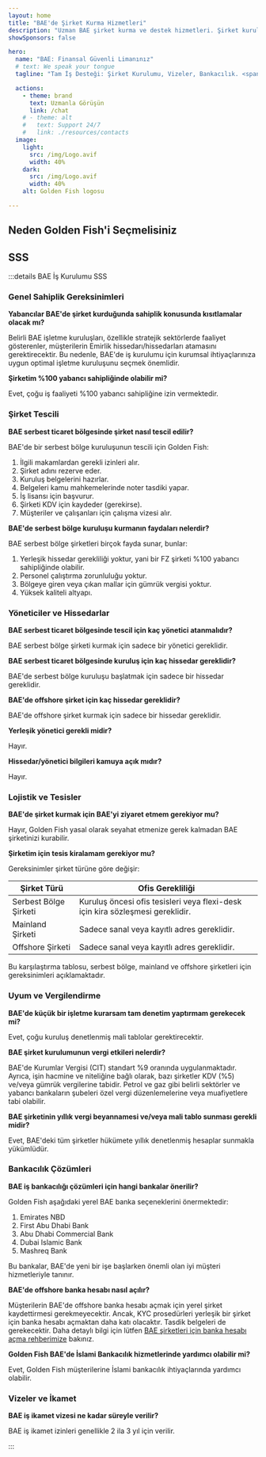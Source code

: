 ```yaml
---
layout: home
title: "BAE'de Şirket Kurma Hizmetleri"
description: "Uzman BAE şirket kurma ve destek hizmetleri. Şirket kurulumu, bankacılık, vergi, hukuk ve vize çözümleri. Sadece onay sonrası ödeme."
showSponsors: false

hero:
  name: "BAE: Finansal Güvenli Limanınız"
  # text: We speak your tongue
  tagline: "Tam İş Desteği: Şirket Kurulumu, Vizeler, Bankacılık. <span class='hl'>Başarı yoksa ücret yok</span>."

  actions:
    - theme: brand
      text: Uzmanla Görüşün
      link: /chat
    # - theme: alt
    #   text: Support 24/7
    #   link: ./resources/contacts
  image:
    light:
      src: /img/Logo.avif
      width: 40%
    dark:
      src: /img/Logo.avif
      width: 40%
    alt: Golden Fish logosu

---
```


<FeatureCards :features="[
  {
    title: 'Şirket Kurulum Rehberi',
    details: '**Free zone, offshore, mainland, branch** şirketleri kurma rehberi.',
    items: [
      'Free Zone ve Mainland\'de %100 Yabancı Mülkiyet mümkün',
      'Düşük Vergi Oranları - sadece %9 kurumlar vergisi',
      'Döviz Kontrolü Yok - kolay sermaye transferi'
    ],
    linkText: 'Daha fazla bilgi',
    link: '/uae-business/offer/company-registration/',
    icon: {
      light: '/img/iStock-2051326997.avif',
      dark: '/img/iStock-1448478309.jpg',
      alt: 'Şirket Kurulum Rehberi'
    }
  },
  {
    title: 'Banka Hesabı Açma',
    details: 'BAE\'nin güvenilir bankalarında kolayca ticari veya kişisel banka hesabı açın.',
    items: [
      'Devlet onayları için kapsamlı PRO hizmetleri',
      'Eksiksiz bankacılık paketi kurulumu',
      '**%96 başarı oranı**',
    ],
    linkText: 'Daha fazla bilgi',
    link: '/uae-business/offer/banking/',
    icon: {
      light: '/img/iStock-2153786564.avif',
      dark: '/img/iStock-2166793628.avif',
      alt: 'Bankacılık Hizmetleri'
    }
  },
  {
    title: 'Golden Visa ve İkamet',
    details: 'Sorunsuz bir başvuru süreciyle uzun süreli ikamet için **Golden Visa** alın.',
    items: [
      '**Her 6 ayda bir BAE\'ye girme zorunluluğu yok**',
      'Gerekli şartların sağlanması durumunda 10 yıl geçerlilik ve yenileme seçeneği',
      '%92 başarı oranı',
    ],
    linkText: 'Daha fazla bilgi',
    link: '/uae-business/offer/golden-visa/',
    icon: {
      light: '/img/iStock-1312241253.avif',
      dark: '/img/ILONMASKID.webp',
      alt: 'Vize Hizmetleri'
    }
  },
]" />

<FeatureCards :features="[
  {
    title: 'Uyum Hizmetleri',
    details: 'Uzmanlarımız, ESR raporları ve UBO bildirimleri dahil karmaşık BAE düzenleyici gereklilikleri konusunda size rehberlik eder.',
    items: [],
    linkText: 'Daha fazla bilgi',
    link: '/uae-business/company-registration/Protect-Your-Business',
    icon: {
      light: '/img/iStock-1299393716.avif',
      dark: '/img/iStock-2149731304.avif',
      alt: 'Uyum Hizmetleri'
    }
  },
  {
    title: 'Kurumlar Vergisi ve KDV',
    details: 'Federal Vergi Kurumu (FTA) ile Kurumlar Vergisi ve KDV yükümlülüklerine uyum konusunda uzman danışmanlık.',
    items: [],
    linkText: 'Daha fazla bilgi',
    link: '/uae-business/company-registration/accounting-legal',
    icon: {
      light: '/img/iStock-1018285934.avif',
      dark: '/img/iStock-584576538.avif',
      alt: 'Vergi Hizmetleri'
    }
  },
  {
    title: 'Hukuki Hizmetler',
    details: 'Hukuk ekibimiz, birleşme ve satın almalar, kurumsal yeniden yapılandırma, finansman ve uyuşmazlık çözümü konularında BAE yasaları hakkında danışmanlık verir.',
    items: [],
    linkText: 'Daha fazla bilgi',
    link: '/uae-business/company-registration/Protect-Your-Business',
    icon: {
      light: '/img/iStock-650045508.avif',
      dark: '/img/iStock-1498627598.avif',
      alt: 'Hukuki Hizmetler'
    }
  },
  {
    title: 'Muhasebe ve Bordro',
    details: 'Muhasebecilerimiz, işe alım maliyetlerinden tasarruf sağlayarak muhasebe, mutabakat, bordro ve denetim desteği sağlar.',
    items: [],
    linkText: 'Daha fazla bilgi',
    link: '/resources/contacts',
    icon: {
      light: '/img/iStock-1022793868.avif',
      dark: '/img/iStock-1320130292.jpg',
      alt: 'Muhasebe Hizmetleri'
    }
  },
]" />

## Neden Golden Fish'i Seçmelisiniz

<BenefitsList :features="[
  {
    icon: '🏢',
    title: 'Yerel BAE Uzmanlığı',
    text: 'Dubai\'deki uzman ekibimiz sürecin her adımında profesyonel rehberlik sağlar.'
  },
  {
    icon: '📊',
    title: 'Kanıtlanmış Başarı Oranı',
    text: 'Premium hizmetlerimiz aracılığıyla verilen yüzlerce vize, banka hesabı ve şirket tescilinde %90\'ın üzerinde onay oranı.'
  },
  {
    icon: '💸',
    title: '**Başarıya Dayalı Ücretler**',
    text: '[Sadece onaydan sonra ödeme yapın](/uae-business/benefits/success-based-fees). Gizli maliyetler olmadan tam şeffaflık.'
  },
]" />

## SSS

:::details BAE İş Kurulumu SSS

### Genel Sahiplik Gereksinimleri

**Yabancılar BAE'de şirket kurduğunda sahiplik konusunda kısıtlamalar olacak mı?**

Belirli BAE işletme kuruluşları, özellikle stratejik sektörlerde faaliyet gösterenler, müşterilerin Emirlik hissedarı/hissedarları atamasını gerektirecektir. Bu nedenle, BAE'de iş kurulumu için kurumsal ihtiyaçlarınıza uygun optimal işletme kuruluşunu seçmek önemlidir.

**Şirketim %100 yabancı sahipliğinde olabilir mi?**

Evet, çoğu iş faaliyeti %100 yabancı sahipliğine izin vermektedir.

### Şirket Tescili

**BAE serbest ticaret bölgesinde şirket nasıl tescil edilir?**

BAE'de bir serbest bölge kuruluşunun tescili için Golden Fish:

1. İlgili makamlardan gerekli izinleri alır.
2. Şirket adını rezerve eder.
3. Kuruluş belgelerini hazırlar.
4. Belgeleri kamu mahkemelerinde noter tasdiki yapar.
5. İş lisansı için başvurur.
6. Şirketi KDV için kaydeder (gerekirse).
7. Müşteriler ve çalışanları için çalışma vizesi alır.

**BAE'de serbest bölge kuruluşu kurmanın faydaları nelerdir?**

BAE serbest bölge şirketleri birçok fayda sunar, bunlar:

1. Yerleşik hissedar gerekliliği yoktur, yani bir FZ şirketi %100 yabancı sahipliğinde olabilir.
2. Personel çalıştırma zorunluluğu yoktur.
3. Bölgeye giren veya çıkan mallar için gümrük vergisi yoktur.
4. Yüksek kaliteli altyapı.

### Yöneticiler ve Hissedarlar

**BAE serbest ticaret bölgesinde tescil için kaç yönetici atanmalıdır?**

BAE serbest bölge şirketi kurmak için sadece bir yönetici gereklidir.

**BAE serbest ticaret bölgesinde kuruluş için kaç hissedar gereklidir?**

BAE'de serbest bölge kuruluşu başlatmak için sadece bir hissedar gereklidir.

**BAE'de offshore şirket için kaç hissedar gereklidir?**

BAE'de offshore şirket kurmak için sadece bir hissedar gereklidir.

**Yerleşik yönetici gerekli midir?**

Hayır.

**Hissedar/yönetici bilgileri kamuya açık mıdır?**

Hayır.

### Lojistik ve Tesisler

**BAE'de şirket kurmak için BAE'yi ziyaret etmem gerekiyor mu?**

Hayır, Golden Fish yasal olarak seyahat etmenize gerek kalmadan BAE şirketinizi kurabilir.

**Şirketim için tesis kiralamam gerekiyor mu?**

Gereksinimler şirket türüne göre değişir:

| Şirket Türü      | Ofis Gerekliliği                                                                     |
| ----------------- | ------------------------------------------------------------------------------------ |
| Serbest Bölge Şirketi | Kuruluş öncesi ofis tesisleri veya flexi-desk için kira sözleşmesi gereklidir. |
| Mainland Şirketi  | Sadece sanal veya kayıtlı adres gereklidir.                                         |
| Offshore Şirketi  | Sadece sanal veya kayıtlı adres gereklidir.                                         |

Bu karşılaştırma tablosu, serbest bölge, mainland ve offshore şirketleri için gereksinimleri açıklamaktadır.

### Uyum ve Vergilendirme

**BAE'de küçük bir işletme kurarsam tam denetim yaptırmam gerekecek mi?**

Evet, çoğu kuruluş denetlenmiş mali tablolar gerektirecektir.

**BAE şirket kurulumunun vergi etkileri nelerdir?**

BAE'de Kurumlar Vergisi (CIT) standart %9 oranında uygulanmaktadır. Ayrıca, işin hacmine ve niteliğine bağlı olarak, bazı şirketler KDV (%5) ve/veya gümrük vergilerine tabidir. Petrol ve gaz gibi belirli sektörler ve yabancı bankaların şubeleri özel vergi düzenlemelerine veya muafiyetlere tabi olabilir.

**BAE şirketinin yıllık vergi beyannamesi ve/veya mali tablo sunması gerekli midir?**

Evet, BAE'deki tüm şirketler hükümete yıllık denetlenmiş hesaplar sunmakla yükümlüdür.

### Bankacılık Çözümleri

**BAE iş bankacılığı çözümleri için hangi bankalar önerilir?**

Golden Fish aşağıdaki yerel BAE banka seçeneklerini önermektedir:

1. Emirates NBD
2. First Abu Dhabi Bank
3. Abu Dhabi Commercial Bank
4. Dubai Islamic Bank
5. Mashreq Bank

Bu bankalar, BAE'de yeni bir işe başlarken önemli olan iyi müşteri hizmetleriyle tanınır.

**BAE'de offshore banka hesabı nasıl açılır?**

Müşterilerin BAE'de offshore banka hesabı açmak için yerel şirket kaydettirmesi gerekmeyecektir. Ancak, KYC prosedürleri yerleşik bir şirket için banka hesabı açmaktan daha katı olacaktır. Tasdik belgeleri de gerekecektir. Daha detaylı bilgi için lütfen [BAE şirketleri için banka hesabı açma rehberimize](./uae-business/company-registration/banking) bakınız.

**Golden Fish BAE'de İslami Bankacılık hizmetlerinde yardımcı olabilir mi?**

Evet, Golden Fish müşterilerine İslami bankacılık ihtiyaçlarında yardımcı olabilir.

### Vizeler ve İkamet

**BAE iş ikamet vizesi ne kadar süreyle verilir?**

BAE iş ikamet izinleri genellikle 2 ila 3 yıl için verilir.

:::

<ContactFormModalNav buttonText="Bir uzmanla görüşün" formStyle="display: block; margin: 3rem auto;"/>